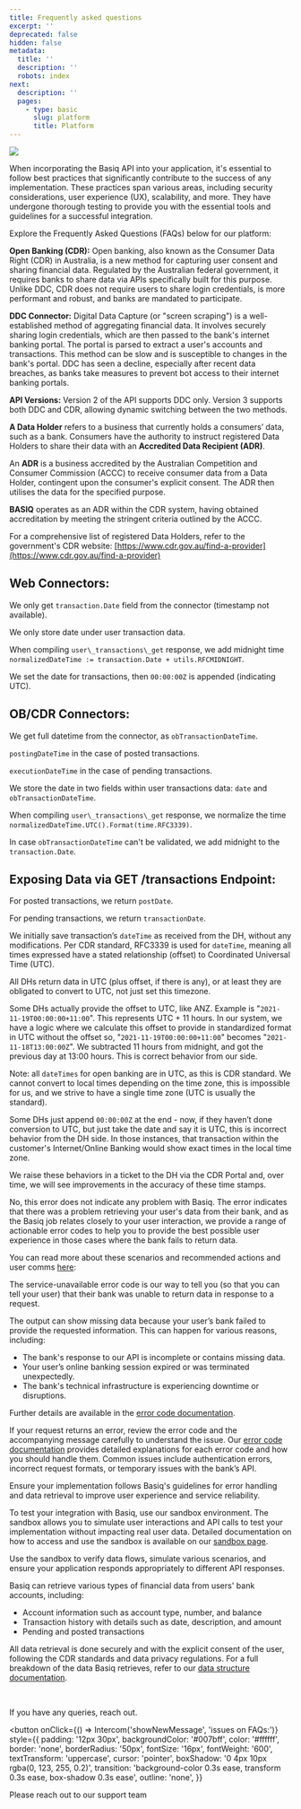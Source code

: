 ```yaml
---
title: Frequently asked questions
excerpt: ''
deprecated: false
hidden: false
metadata:
  title: ''
  description: ''
  robots: index
next:
  description: ''
  pages:
    - type: basic
      slug: platform
      title: Platform
---
```

<Image align="center" src="https://files.readme.io/6187bf8ac3419d7f0b37f637f292af736f81f1489917d737d444936e52ecf3a8-82119ec-FAQ_Header.jpg" />

When incorporating the Basiq API into your application, it's essential to follow best practices that significantly contribute to the success of any implementation. These practices span various areas, including security considerations, user experience (UX), scalability, and more. They have undergone thorough testing to provide you with the essential tools and guidelines for a successful integration.

Explore the Frequently Asked Questions (FAQs) below for our platform:

<Accordion title="What is OpenBanking?" icon="fa-info-circle">
  <p>
    <strong>Open Banking (CDR):</strong> Open banking, also known as the Consumer Data Right (CDR) in Australia, is a new method for capturing user consent and sharing financial data. Regulated by the Australian federal government, it requires banks to share data via APIs specifically built for this purpose. Unlike DDC, CDR does not require users to share login credentials, is more performant and robust, and banks are mandated to participate.
  </p>
</Accordion>

<Accordion title="What is a DDC Connector?" icon="fa-info-circle">
  <p>
    <strong>DDC Connector:</strong> Digital Data Capture (or "screen scraping") is a well-established method of aggregating financial data. It involves securely sharing login credentials, which are then passed to the bank's internet banking portal. The portal is parsed to extract a user's accounts and transactions. This method can be slow and is susceptible to changes in the bank's portal. DDC has seen a decline, especially after recent data breaches, as banks take measures to prevent bot access to their internet banking portals.
  </p>

  <p>
    <strong>API Versions:</strong> Version 2 of the API supports DDC only. Version 3 supports both DDC and CDR, allowing dynamic switching between the two methods.
  </p>
</Accordion>

<Accordion title="What is a Data Holder (DH) and an Accredited Data Recipient (ADR)?" icon="fa-info-circle">
  <p><strong>A Data Holder</strong> refers to a business that currently holds a consumers’ data, such as a bank. Consumers have the authority to instruct registered Data Holders to share their data with an <strong>Accredited Data Recipient (ADR)</strong>.</p>
  <p>An <strong>ADR</strong> is a business accredited by the Australian Competition and Consumer Commission (ACCC) to receive consumer data from a Data Holder, contingent upon the consumer's explicit consent. The ADR then utilises the data for the specified purpose.</p>
  <p><strong>BASIQ</strong> operates as an ADR within the CDR system, having obtained accreditation by meeting the stringent criteria outlined by the ACCC.</p>
  <p>For a comprehensive list of registered Data Holders, refer to the government's CDR website: <a href="https://www.cdr.gov.au/find-a-provider" target="_blank">[https://www.cdr.gov.au/find-a-provider](https://www.cdr.gov.au/find-a-provider)</a></p>
</Accordion>

<Accordion title="What are Web and Open Banking transaction date/times?" icon="fa-info-circle">
  <h2>Web Connectors:</h2>
  <p>We only get <code>transaction.Date</code> field from the connector (timestamp not available).</p>
  <p>We only store date under user transaction data.</p>
  <p>When compiling <code>user\_transactions\_get</code> response, we add midnight time <code>normalizedDateTime := transaction.Date + utils.RFCMIDNIGHT</code>.</p>
  <p>We set the date for transactions, then <code>00:00:00Z</code> is appended (indicating UTC).</p>
  <h2>OB/CDR Connectors:</h2>
  <p>We get full datetime from the connector, as <code>obTransactionDateTime</code>.</p>
  <p><code>postingDateTime</code> in the case of posted transactions.</p>
  <p><code>executionDateTime</code> in the case of pending transactions.</p>
  <p>We store the date in two fields within user transactions data: <code>date</code> and <code>obTransactionDateTime</code>.</p>
  <p>When compiling <code>user\_transactions\_get</code> response, we normalize the time <code>normalizedDateTime.UTC().Format(time.RFC3339)</code>.</p>
  <p>In case <code>obTransactionDateTime</code> can't be validated, we add midnight to the <code>transaction.Date</code>.</p>
  <h2>Exposing Data via GET /transactions Endpoint:</h2>
  <p>For posted transactions, we return <code>postDate</code>.</p>
  <p>For pending transactions, we return <code>transactionDate</code>.</p>
  <p>We initially save transaction’s <code>dateTime</code> as received from the DH, without any modifications. Per CDR standard, RFC3339 is used for <code>dateTime</code>, meaning all times expressed have a stated relationship (offset) to Coordinated Universal Time (UTC).</p>
  <p>All DHs return data in UTC (plus offset, if there is any), or at least they are obligated to convert to UTC, not just set this timezone.</p>
  <p>Some DHs actually provide the offset to UTC, like ANZ. Example is "<code>2021-11-19T00:00:00+11:00</code>". This represents UTC + 11 hours. In our system, we have a logic where we calculate this offset to provide in standardized format in UTC without the offset so, "<code>2021-11-19T00:00:00+11:00</code>" becomes "<code>2021-11-18T13:00:00Z</code>". We subtracted 11 hours from midnight, and got the previous day at 13:00 hours. This is correct behavior from our side.</p>
  <p>Note: all <code>dateTimes</code> for open banking are in UTC, as this is CDR standard. We cannot convert to local times depending on the time zone, this is impossible for us, and we strive to have a single time zone (UTC is usually the standard).</p>
  <p>Some DHs just append <code>00:00:00Z</code> at the end - now, if they haven’t done conversion to UTC, but just take the date and say it is UTC, this is incorrect behavior from the DH side. In those instances, that transaction within the customer's Internet/Online Banking would show exact times in the local time zone.</p>
  <p>We raise these behaviors in a ticket to the DH via the CDR Portal and, over time, we will see improvements in the accuracy of these time stamps.</p>
</Accordion>

<Accordion title="Job error 'Service is currently unavailable. Please try again later.'" icon="fa-info-circle">
  <p>No, this error does not indicate any problem with Basiq. The error indicates that there was a problem retrieving your user's data from their bank, and as the Basiq job relates closely to your user interaction, we provide a range of actionable error codes to help you to provide the best possible user experience in those cases where the bank fails to return data.</p>
  <p>You can read more about these scenarios and recommended actions and user comms <a href="https://api.basiq.io/docs/handling-jobs" target="_blank">here</a>:</p>
  <p>The service-unavailable error code is our way to tell you (so that you can tell your user) that their bank was unable to return data in response to a request.</p>
</Accordion>

<Accordion title="Why do I have a 'missing bank data' error in my job output?" icon="fa-info-circle">
  <p>The output can show missing data because your user’s bank failed to provide the requested information. This can happen for various reasons, including:</p>

  <ul>
    <li>The bank's response to our API is incomplete or contains missing data.</li>
    <li>Your user’s online banking session expired or was terminated unexpectedly.</li>
    <li>The bank's technical infrastructure is experiencing downtime or disruptions.</li>
  </ul>

  <p>Further details are available in the <a href="https://api.basiq.io/docs/error-codes#incomplete-job" target="_blank">error code documentation</a>.</p>
</Accordion>

<Accordion title="What should I do if my request returns an error?" icon="fa-info-circle">
  <p>If your request returns an error, review the error code and the accompanying message carefully to understand the issue. Our <a href="https://api.basiq.io/docs/error-codes" target="_blank">error code documentation</a> provides detailed explanations for each error code and how you should handle them. Common issues include authentication errors, incorrect request formats, or temporary issues with the bank’s API.</p>
  <p>Ensure your implementation follows Basiq's guidelines for error handling and data retrieval to improve user experience and service reliability.</p>
</Accordion>

<Accordion title="How do I test my integration with Basiq?" icon="fa-info-circle">
  <p>To test your integration with Basiq, use our sandbox environment. The sandbox allows you to simulate user interactions and API calls to test your implementation without impacting real user data. Detailed documentation on how to access and use the sandbox is available on our <a href="https://api.basiq.io/docs/sandbox" target="_blank">sandbox page</a>.</p>
  <p>Use the sandbox to verify data flows, simulate various scenarios, and ensure your application responds appropriately to different API responses.</p>
</Accordion>

<Accordion title="What data does Basiq retrieve from users' bank accounts?" icon="fa-info-circle">
  <p>Basiq can retrieve various types of financial data from users' bank accounts, including:</p>

  <ul>
    <li>Account information such as account type, number, and balance</li>
    <li>Transaction history with details such as date, description, and amount</li>
    <li>Pending and posted transactions</li>
  </ul>

  <p>All data retrieval is done securely and with the explicit consent of the user, following the CDR standards and data privacy regulations. For a full breakdown of the data Basiq retrieves, refer to our <a href="https://api.basiq.io/docs/data-structure" target="_blank">data structure documentation</a>.</p>
</Accordion>

<br />

If you have any queries, reach out.

<button
  onClick={() => Intercom('showNewMessage', 'issues on FAQs:')}
  style={{
    padding: '12px 30px',
    backgroundColor: '#007bff',
    color: '#ffffff',
    border: 'none',
    borderRadius: '50px',
    fontSize: '16px',
    fontWeight: '600',
    textTransform: 'uppercase',
    cursor: 'pointer',
    boxShadow: '0 4px 10px rgba(0, 123, 255, 0.2)',
    transition: 'background-color 0.3s ease, transform 0.3s ease, box-shadow 0.3s ease',
    outline: 'none',
  }}
>
  Please reach out to our support team
</button>